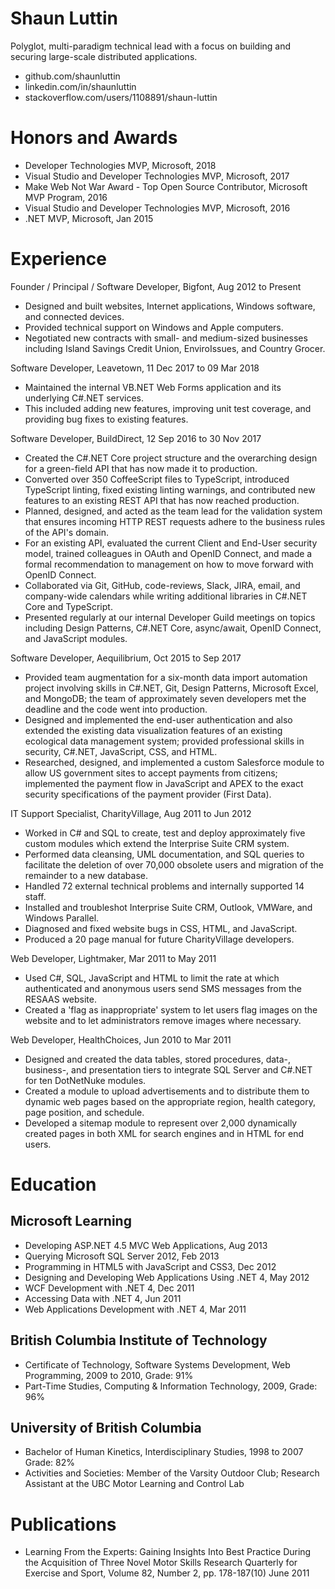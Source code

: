 # Shaun Luttin

Polyglot, multi-paradigm technical lead with a focus on building and securing large-scale distributed applications.

* github.com/shaunluttin
* linkedin.com/in/shaunluttin
* stackoverflow.com/users/1108891/shaun-luttin

# Honors and Awards 

* Developer Technologies MVP, Microsoft, 2018
* Visual Studio and Developer Technologies MVP, Microsoft, 2017
* Make Web Not War Award - Top Open Source Contributor, Microsoft MVP Program, 2016
* Visual Studio and Developer Technologies MVP, Microsoft, 2016
* .NET MVP, Microsoft, Jan 2015 

# Experience 

Founder / Principal / Software Developer, Bigfont, Aug 2012 to Present

* Designed and built websites, Internet applications, Windows software, and connected devices. 
* Provided technical support on Windows and Apple computers. 
* Negotiated new contracts with small- and medium-sized businesses including Island Savings Credit Union, EnviroIssues, and Country Grocer.

Software Developer, Leavetown, 11 Dec 2017 to 09 Mar 2018

* Maintained the internal VB.NET Web Forms application and its underlying C#.NET services. 
* This included adding new features, improving unit test coverage, and providing bug fixes to existing features.  

Software Developer, BuildDirect, 12 Sep 2016 to 30 Nov 2017

* Created the C#.NET Core project structure and the overarching design for a green-field API that has now made it to production. 
* Converted over 350 CoffeeScript files to TypeScript, introduced TypeScript linting, fixed existing linting warnings, and contributed new features to an existing REST API that has now reached production. 
* Planned, designed, and acted as the team lead for the validation system that ensures incoming HTTP REST requests adhere to the business rules of the API's domain. 
* For an existing API, evaluated the current Client and End-User security model, trained colleagues in OAuth and OpenID Connect, and made a formal recommendation to management on how to move forward with  OpenID Connect. 
* Collaborated via Git, GitHub, code-reviews, Slack, JIRA, email, and company-wide calendars while writing additional libraries in C#.NET Core and TypeScript. 
* Presented regularly at our internal Developer Guild meetings on topics including Design Patterns, C#.NET Core, async/await, OpenID Connect, and JavaScript modules. 

<div style="page-break-after: always;"></div>

Software Developer, Aequilibrium, Oct 2015 to Sep 2017

* Provided team augmentation for a six-month data import automation project involving skills in C#.NET, Git, Design Patterns, Microsoft Excel, and MongoDB; the team of approximately seven developers met the deadline and the code went into production.
* Designed and implemented the end-user authentication and also extended the existing data visualization features of an existing ecological data management system; provided professional skills in security, C#.NET, JavaScript, CSS, and HTML.
* Researched, designed, and implemented a custom Salesforce module to allow US government sites to accept payments from citizens; implemented the payment flow in JavaScript and APEX to the exact security specifications of the payment provider (First Data).

IT Support Specialist, CharityVillage, Aug 2011 to Jun 2012

* Worked in C# and SQL to create, test and deploy approximately five custom modules which extend the Interprise Suite CRM system. 
* Performed data cleansing, UML documentation, and SQL queries to facilitate the deletion of over 70,000 obsolete users and migration of the remainder to a new database. 
* Handled 72 external technical problems and internally supported 14 staff. 
* Installed and troubleshot Interprise Suite CRM, Outlook, VMWare, and Windows Parallel. 
* Diagnosed and fixed website bugs in CSS, HTML, and JavaScript. 
* Produced a 20 page manual for future CharityVillage developers. 

Web Developer, Lightmaker, Mar 2011 to May 2011

* Used C#, SQL, JavaScript and HTML to limit the rate at which authenticated and anonymous users send SMS messages from the RESAAS website. 
* Created a 'flag as inappropriate' system to let users flag images on the website and to let administrators remove images where necessary. 
 
Web Developer, HealthChoices, Jun 2010 to Mar 2011

* Designed and created the data tables, stored procedures, data-, business-, and presentation tiers to integrate SQL Server and C#.NET for ten DotNetNuke modules. 
* Created a module to upload advertisements and to distribute them to dynamic web pages based on the appropriate region, health category, page position, and schedule. 
* Developed a sitemap module to represent over 2,000 dynamically created pages in both XML for search engines and in HTML for end users. 

<div style="page-break-after: always;"></div>

# Education 

## Microsoft Learning

* Developing ASP.NET 4.5 MVC Web Applications, Aug 2013 
* Querying Microsoft SQL Server 2012, Feb 2013 
* Programming in HTML5 with JavaScript and CSS3, Dec 2012 
* Designing and Developing Web Applications Using .NET 4, May 2012 
* WCF Development with .NET 4, Dec 2011 
* Accessing Data with .NET 4, Jun 2011 
* Web Applications Development with .NET 4, Mar 2011 

## British Columbia Institute of Technology

* Certificate of Technology, Software Systems Development, Web Programming, 2009 to 2010, Grade: 91% 
* Part-Time Studies, Computing & Information Technology, 2009, Grade: 96% 

## University of British Columbia

* Bachelor of Human Kinetics, Interdisciplinary Studies, 1998 to 2007 Grade: 82% 
* Activities and Societies: Member of the Varsity Outdoor Club; Research Assistant at the UBC Motor Learning and Control Lab 

# Publications 

* Learning From the Experts: Gaining Insights Into Best Practice During the Acquisition of Three Novel Motor Skills Research Quarterly for Exercise and Sport, Volume 82, Number 2, pp. 178-187(10) June 2011 

